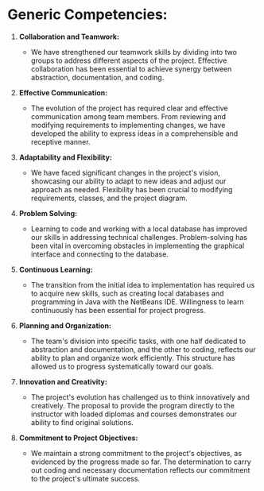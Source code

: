 # Generic Competencies:

1. **Collaboration and Teamwork:**
   - We have strengthened our teamwork skills by dividing into two groups to address different aspects of the project. Effective collaboration has been essential to achieve synergy between abstraction, documentation, and coding.

2. **Effective Communication:**
   - The evolution of the project has required clear and effective communication among team members. From reviewing and modifying requirements to implementing changes, we have developed the ability to express ideas in a comprehensible and receptive manner.

3. **Adaptability and Flexibility:**
   - We have faced significant changes in the project's vision, showcasing our ability to adapt to new ideas and adjust our approach as needed. Flexibility has been crucial to modifying requirements, classes, and the project diagram.

4. **Problem Solving:**
   - Learning to code and working with a local database has improved our skills in addressing technical challenges. Problem-solving has been vital in overcoming obstacles in implementing the graphical interface and connecting to the database.

5. **Continuous Learning:**
   - The transition from the initial idea to implementation has required us to acquire new skills, such as creating local databases and programming in Java with the NetBeans IDE. Willingness to learn continuously has been essential for project progress.

6. **Planning and Organization:**
   - The team's division into specific tasks, with one half dedicated to abstraction and documentation, and the other to coding, reflects our ability to plan and organize work efficiently. This structure has allowed us to progress systematically toward our goals.

7. **Innovation and Creativity:**
   - The project's evolution has challenged us to think innovatively and creatively. The proposal to provide the program directly to the instructor with loaded diplomas and courses demonstrates our ability to find original solutions.

8. **Commitment to Project Objectives:**
   - We maintain a strong commitment to the project's objectives, as evidenced by the progress made so far. The determination to carry out coding and necessary documentation reflects our commitment to the project's ultimate success.
